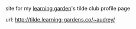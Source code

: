 site for my [learning garden](http://learning-gardens.co/)'s tilde club profile page

url: http://tilde.learning-gardens.co/~audrey/
